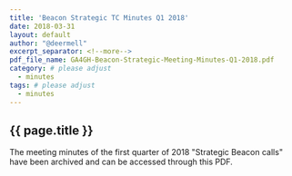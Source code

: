 ```yaml
---
title: 'Beacon Strategic TC Minutes Q1 2018'
date: 2018-03-31
layout: default
author: "@deermell"
excerpt_separator: <!--more-->
pdf_file_name: GA4GH-Beacon-Strategic-Meeting-Minutes-Q1-2018.pdf
category: # please adjust
  - minutes
tags: # please adjust
  - minutes
---
```


## {{ page.title }}

The meeting minutes of the first quarter of 2018 "Strategic Beacon calls" have been archived and can be accessed through this PDF.

<!--more-->
